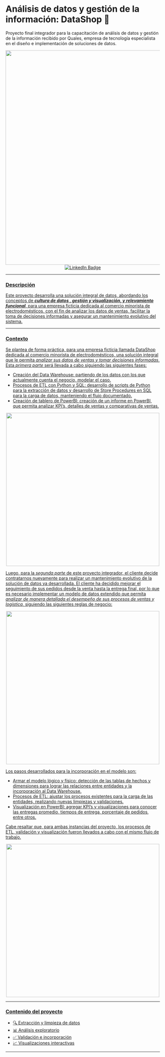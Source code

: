 # Análisis de datos y gestión de la información: DataShop 🚀

<div id = "header" align = "center">
</div>

Proyecto final integrador para la capacitación de análisis de datos y gestión de la información recibido por Quales, empresa de tecnología especialista en el diseño e implementación de soluciones de datos. 

<div id = "header" align = "center">
  <img src="https://github.com/smartinez24/Quales/blob/main/Diagramas/Diagrama_modelo_completo.png" width="700" />
</div>

<div id ='badges' align = 'center'>
  <a href = 'https://www.linkedin.com/in/carlos-martinez08'>
    <img src = 'https://img.shields.io/badge/LinkedIn-0077B5?style=for-the-badge&logo=linkedin&logoColor=white' alt = 'LinkedIn Badge' />
</div>

<div align = 'center'>
</div>

---
<h3> Descripción </h3>

Este proyecto desarrolla una solución integral de datos, abordando los conceptos de ***cultura de datos , gestión y visualización, y relevamiento funcional***, para una empresa ficticia dedicada al comercio minorista de electrodomésticos, con el fin de analizar los datos de ventas, facilitar la toma de decisiones informadas y asegurar un mantenimiento evolutivo del sistema. 

---

<h3> Contexto </h3>

Se plantea de forma práctica, para una empresa ficticia llamada DataShop dedicada al comercio minorista de electrodomésticos, una solución integral que le permita *analizar sus datos de ventas y tomar decisiones informadas*. 
Esta _primera parte_ será llevada a cabo siguiendo las siguientes fases:
-	Creación del Data Warehouse: partiendo de los datos con los que actualmente cuenta el negocio, modelar el caso. 
-	Procesos de ETL con Python y SQL: desarrollo de scripts de Python para la extracción de datos y desarrollo de Store Procedures en SQL para la carga de datos, manteniendo el flujo documentado. 
-	Creación de tablero de PowerBI: creación de un informe en PowerBI, que permita analizar KPI’s, detalles de ventas y comparativas de ventas.

<div id = "header" align = "center">
  <img src="https://github.com/smartinez24/Quales/blob/main/Diagramas/Diagrama_modelo_parcial.png" width="500" />
</div>

Luego, para la _segunda parte_ de este proyecto integrador, el cliente decide contratarnos nuevamente para realizar un mantenimiento evolutivo de la solución de datos ya desarrollada.
El cliente ha decidido mejorar el seguimiento de sus pedidos desde la venta hasta la entrega final, por lo que es necesario implementar un modelo de datos extendido que permita *analizar de manera detallada el desempeño de sus procesos de ventas y logística*, siguiendo las siguientes reglas de negocio:

<div id = "header" align = "center">
  <img src="https://github.com/smartinez24/Quales/blob/main/Diagramas/Reglas_negocio.png" width="500" />
</div>

Los pasos desarrollados para la incorporación en el modelo son: 
-	Armar el modelo lógico y físico: detección de las tablas de hechos y dimensiones para lograr las relaciones entre entidades y la incorporación al Data Warehouse.  
-	Procesos de ETL: ajustar los procesos existentes para la carga de las entidades, realizando nuevas limpiezas y validaciones. 
-	Visualización en PowerBI: agregar KPI’s y visualizaciones para conocer las entregas promedio, tiempos de entrega, porcentaje de pedidos, entre otros.

Cabe resaltar que, para ambas instancias del proyecto, los procesos de ETL, validación y visualización fueron llevados a cabo con el mismo flujo de trabajo. 

<div id = "header" align = "center">
  <img src="https://github.com/smartinez24/Quales/blob/main/Diagramas/Flujo.png" width="500" />
</div>

---

<h3> Contenido del proyecto </h3>

- 🔍 Extracción y limpieza de datos
- 📊 Análisis exploratorio  
- ✅ Validación e incorporación 
- 📈 Visualizaciones interactivas 

---
